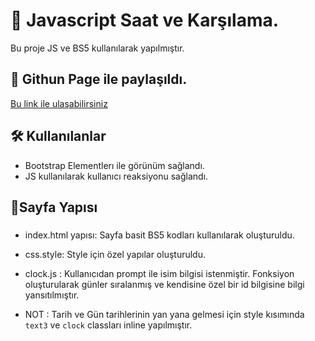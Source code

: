 
# 📝 Javascript Saat ve Karşılama.

Bu proje JS ve BS5 kullanılarak yapılmıştır.


## 📌 Githun Page ile paylaşıldı.

[Bu link ile ulaşabilirsiniz](https://kubilaydin.github.io/H5-Javascript-Saat-ve-Karsilama/)
  
## 🛠️ Kullanılanlar

- Bootstrap Elementlerı ile görünüm sağlandı.
- JS kullanılarak kullanıcı reaksiyonu sağlandı.
 


  
## 🚀Sayfa Yapısı
### 
- index.html yapısı: Sayfa basit BS5 kodları kullanılarak oluşturuldu.

- css.style: Style için özel yapılar oluşturuldu.

- clock.js : Kullanıcıdan prompt ile isim bilgisi istenmiştir. Fonksiyon oluşturularak günler sıralanmış ve kendisine özel bir id bilgisine bilgi yansıtılmıştır.

- NOT : Tarih ve Gün tarihlerinin yan yana gelmesi için style kısımında `text3` ve `clock` classları inline yapılmıştır.



  